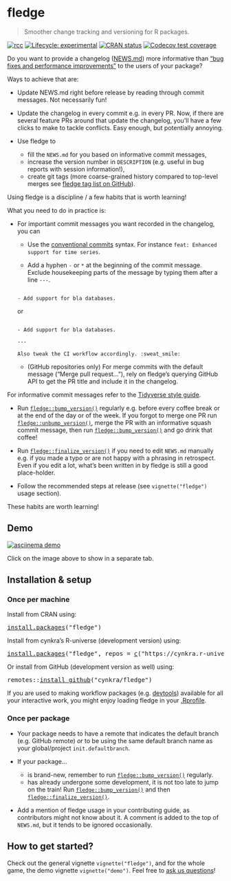 <!-- README.md is generated from README.Rmd. Please edit that file -->

# fledge

> Smoother change tracking and versioning for R packages.

<!-- badges: start -->

[![rcc](https://github.com/cynkra/fledge/workflows/rcc/badge.svg)](https://github.com/cynkra/fledge/actions) [![Lifecycle: experimental](https://img.shields.io/badge/lifecycle-experimental-orange.svg)](https://lifecycle.r-lib.org/articles/stages.html#experimental) [![CRAN status](https://www.r-pkg.org/badges/version/fledge)](https://cran.r-project.org/package=fledge) [![Codecov test coverage](https://codecov.io/gh/cynkra/fledge/branch/main/graph/badge.svg)](https://app.codecov.io/gh/cynkra/fledge?branch=main)

<!-- badges: end -->

Do you want to provide a changelog ([NEWS.md](https://blog.r-hub.io/2020/05/08/pkg-news/#why-write-the-changelog-as-newsmd)) more informative than [“bug fixes and performance improvements”](https://twitter.com/EmilyKager/status/1413628436984188933) to the users of your package?

Ways to achieve that are:

-   Update NEWS.md right before release by reading through commit messages. Not necessarily fun!

-   Update the changelog in every commit e.g. in every PR. Now, if there are several feature PRs around that update the changelog, you’ll have a few clicks to make to tackle conflicts. Easy enough, but potentially annoying.

-   Use fledge to

    -   fill the `NEWS.md` for you based on informative commit messages,
    -   increase the version number in `DESCRIPTION` (e.g. useful in bug reports with session information!),
    -   create git tags (more coarse-grained history compared to top-level merges see [fledge tag list on GitHub](https://github.com/cynkra/fledge/tags)).

Using fledge is a discipline / a few habits that is worth learning!

What you need to do in practice is:

-   For important commit messages you want recorded in the changelog, you can

    -   Use the [conventional commits](https://www.conventionalcommits.org/en/v1.0.0/) syntax. For instance `feat: Enhanced support for time series`.

    -   Add a hyphen `-` or `*` at the beginning of the commit message. Exclude housekeeping parts of the message by typing them after a line `---`.

    ``` text

    - Add support for bla databases.
    ```

    or

    ``` text

    - Add support for bla databases.

    ---

    Also tweak the CI workflow accordingly. :sweat_smile:
    ```

    -   (GitHub repositories only) For merge commits with the default message (“Merge pull request…”), rely on fledge’s querying GitHub API to get the PR title and include it in the changelog.

For informative commit messages refer to the [Tidyverse style guide](https://style.tidyverse.org/news.html).

-   Run [`fledge::bump_version()`](https://cynkra.github.io/fledge/reference/bump_version.html) regularly e.g. before every coffee break or at the end of the day or of the week. If you forgot to merge one PR run [`fledge::unbump_version()`](https://cynkra.github.io/fledge/reference/unbump_version.html), merge the PR with an informative squash commit message, then run [`fledge::bump_version()`](https://cynkra.github.io/fledge/reference/bump_version.html) and go drink that coffee!

-   Run [`fledge::finalize_version()`](https://cynkra.github.io/fledge/reference/finalize_version.html) if you need to edit `NEWS.md` manually e.g. if you made a typo or are not happy with a phrasing in retrospect. Even if you edit a lot, what’s been written in by fledge is still a good place-holder.

-   Follow the recommended steps at release (see `vignette("fledge")` usage section).

These habits are worth learning!

## Demo

[![asciinema demo](https://github.com/cynkra/fledge/raw/main/readme/demo.gif)](https://asciinema.org/a/173876)

Click on the image above to show in a separate tab.

## Installation & setup

### Once per machine

Install from CRAN using:

<pre class='chroma'>
<span class='nf'><a href='https://rdrr.io/r/utils/install.packages.html'>install.packages</a></span><span class='o'>(</span><span class='s'>"fledge"</span><span class='o'>)</span></pre>

Install from cynkra’s R-universe (development version) using:

<pre class='chroma'>
<span class='nf'><a href='https://rdrr.io/r/utils/install.packages.html'>install.packages</a></span><span class='o'>(</span><span class='s'>"fledge"</span>, repos <span class='o'>=</span> <span class='nf'><a href='https://rdrr.io/r/base/c.html'>c</a></span><span class='o'>(</span><span class='s'>"https://cynkra.r-universe.dev"</span>, <span class='s'>"https://cloud.r-project.org"</span><span class='o'>)</span><span class='o'>)</span></pre>

Or install from GitHub (development version as well) using:

<pre class='chroma'>
<span class='nf'>remotes</span><span class='nf'>::</span><span class='nf'><a href='https://remotes.r-lib.org/reference/install_github.html'>install_github</a></span><span class='o'>(</span><span class='s'>"cynkra/fledge"</span><span class='o'>)</span></pre>

If you are used to making workflow packages (e.g. [devtools](https://usethis.r-lib.org/articles/articles/usethis-setup.html#use-usethis-or-devtools-in-interactive-work)) available for all your interactive work, you might enjoy loading fledge in your [.Rprofile](https://rstats.wtf/r-startup.html#rprofile).

### Once per package

-   Your package needs to have a remote that indicates the default branch (e.g. GitHub remote) *or* to be using the same default branch name as your global/project `init.defaultbranch`.

-   If your package…

    -   is brand-new, remember to run [`fledge::bump_version()`](https://cynkra.github.io/fledge/reference/bump_version.html) regularly.
    -   has already undergone some development, it is not too late to jump on the train! Run [`fledge::bump_version()`](https://cynkra.github.io/fledge/reference/bump_version.html) and then [`fledge::finalize_version()`](https://cynkra.github.io/fledge/reference/finalize_version.html).

-   Add a mention of fledge usage in your contributing guide, as contributors might not know about it. A comment is added to the top of `NEWS.md`, but it tends to be ignored occasionally.

## How to get started?

Check out the general vignette `vignette("fledge")`, and for the whole game, the demo vignette `vignette("demo")`. Feel free to [ask us questions](https://github.com/cynkra/fledge/discussions)!
